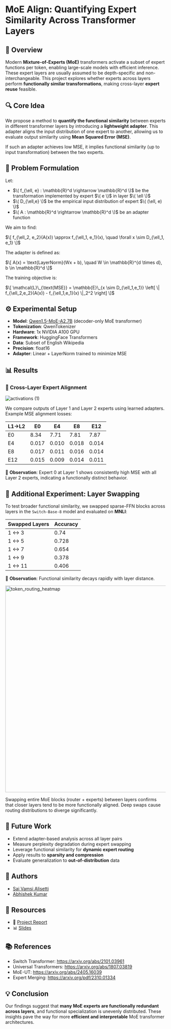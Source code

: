 # MoE Align: Quantifying Expert Similarity Across Transformer Layers


## 🧠 Overview

Modern **Mixture-of-Experts (MoE)** transformers activate a subset of expert functions per token, enabling large-scale models with efficient inference. These expert layers are usually assumed to be depth-specific and non-interchangeable. This project explores whether experts across layers perform **functionally similar transformations**, making cross-layer **expert reuse** feasible.



## 🔍 Core Idea

We propose a method to **quantify the functional similarity** between experts in different transformer layers by introducing a **lightweight adapter**. This adapter aligns the input distribution of one expert to another, allowing us to evaluate output similarity using **Mean Squared Error (MSE)**.

If such an adapter achieves low MSE, it implies functional similarity (up to input transformation) between the two experts.



## 🧪 Problem Formulation

Let:

- $\( f_{\ell, e} : \mathbb{R}^d \rightarrow \mathbb{R}^d \)$ be the transformation implemented by expert $\( e \)$ in layer $\( \ell \)$
- $\( D_{\ell,e} \)$ be the empirical input distribution of expert $\( (\ell, e) \)$
- $\( A : \mathbb{R}^d \rightarrow \mathbb{R}^d \)$ be an adapter function

We aim to find:

$\[
f_{\ell_2, e_2}(A(x)) \approx f_{\ell_1, e_1}(x), \quad \forall x \sim D_{\ell_1, e_1}
\]$

The adapter is defined as:

$\[
A(x) = \text{LayerNorm}(Wx + b), \quad W \in \mathbb{R}^{d \times d}, b \in \mathbb{R}^d
\]$

The training objective is:

$\[
\mathcal{L}\_{\text{MSE}} = \mathbb{E}\_{x \sim D_{\ell_1,e_1}} \left[ \| f_{\ell_2,e_2}(A(x)) - f_{\ell_1,e_1}(x) \|_2^2 \right]
\]$



## ⚙️ Experimental Setup

- **Model**: [Qwen1.5-MoE-A2.7B](https://huggingface.co/Qwen) (decoder-only MoE transformer)
- **Tokenization**: QwenTokenizer
- **Hardware**: 1x NVIDIA A100 GPU
- **Framework**: HuggingFace Transformers
- **Data**: Subset of English Wikipedia
- **Precision**: float16
- **Adapter**: Linear + LayerNorm trained to minimize MSE



## 📊 Results

### 🔁 Cross-Layer Expert Alignment

![activations (1)](https://github.com/user-attachments/assets/14f0fae5-af10-4dfe-b1d0-18ea3f786f2e)



We compare outputs of Layer 1 and Layer 2 experts using learned adapters. Example MSE alignment losses:

| L1→L2 | E0    | E4    | E8    | E12   |
|-------|-------|-------|-------|-------|
| E0    | 8.34  | 7.71  | 7.81  | 7.87  |
| E4    | 0.017 | 0.010 | 0.018 | 0.014 |
| E8    | 0.017 | 0.011 | 0.016 | 0.014 |
| E12   | 0.015 | 0.009 | 0.014 | 0.011 |

📌 **Observation**: Expert 0 at Layer 1 shows consistently high MSE with all Layer 2 experts, indicating a functionally distinct behavior.



## 🧩 Additional Experiment: Layer Swapping

To test broader functional similarity, we swapped sparse-FFN blocks across layers in the `Switch-Base-8` model and evaluated on **MNLI**:

| Swapped Layers | Accuracy |
|----------------|----------|
| 1 <-> 3        | 0.74     |
| 1 <-> 5        | 0.728    |
| 1 <-> 7        | 0.654    |
| 1 <-> 9        | 0.378    |
| 1 <-> 11       | 0.406    |

📌 **Observation**: Functional similarity decays rapidly with layer distance.


<img width="649" alt="token_routing_heatmap" src="https://github.com/user-attachments/assets/c44a656f-8b43-4879-a9bd-dc9752fa99cf" />

Swapping entire MoE blocks (router + experts) between layers confirms that closer layers tend to be more functionally aligned. Deep swaps cause routing distributions to diverge significantly.



## 🔮 Future Work

- Extend adapter-based analysis across all layer pairs
- Measure perplexity degradation during expert swapping
- Leverage functional similarity for **dynamic expert routing**
- Apply results to **sparsity and compression**
- Evaluate generalization to **out-of-distribution** data



## 👥 Authors

- [Sai Vamsi Alisetti](https://github.com/Vamsi995)
- [Abhishek Kumar](https://github.com/Abhi12122000)




## 📎 Resources

- 📄 [Project Report](./Report.pdf)
- 📊 [Slides](https://docs.google.com/presentation/d/1JK6G4--TupMm0Y_bpSLhs93HhFvzDuwrkUw5C7wjdfM/edit?usp=sharing)




## 📚 References

- Switch Transformer: https://arxiv.org/abs/2101.03961  
- Universal Transformers: https://arxiv.org/abs/1807.03819  
- MoE-UT: https://arxiv.org/abs/2405.16039
- Expert Merging: https://arxiv.org/pdf/2310.01334  




## 💡 Conclusion

Our findings suggest that **many MoE experts are functionally redundant across layers**, and functional specialization is unevenly distributed. These insights pave the way for more **efficient and interpretable** MoE transformer architectures.







